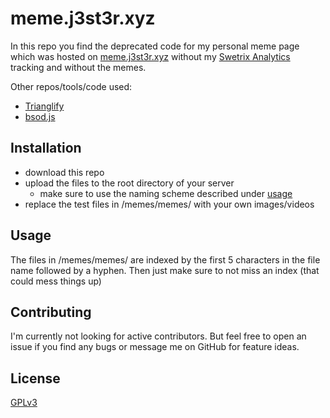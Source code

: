 # meme.j3st3r.xyz

In this repo you find the deprecated code for my personal meme page which was hosted on [meme.j3st3r.xyz](https://meme.j3st3r.xyz) without my [Swetrix Analytics](https://swetrix.com) tracking and without the memes. 

Other repos/tools/code used:
* [Trianglify](https://github.com/qrohlf/trianglify)
* [bsod.js](https://github.com/tholman/bsod.js)

## Installation
* download this repo
* upload the files to the root directory of your server
  * make sure to use the naming scheme described under [usage](#usage)
* replace the test files in /memes/memes/ with your own images/videos

## Usage
The files in /memes/memes/ are indexed by the first 5 characters in the file name followed by a hyphen. Then just make sure to not miss an index (that could mess things up)

## Contributing
I'm currently not looking for active contributors. But feel free to open an issue if you find any bugs or message me on GitHub for feature ideas.

## License
[GPLv3](https://choosealicense.com/licenses/gpl-3.0/)
